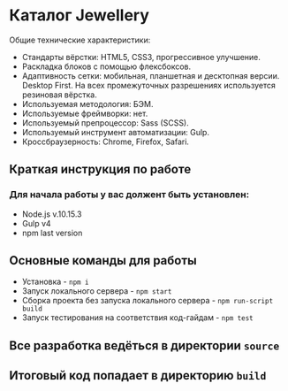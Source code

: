 # Каталог Jewellery
Общие технические характеристики:
* Стандарты вёрстки: HTML5, CSS3, прогрессивное улучшение.
* Раскладка блоков с помощью флексбоксов.
* Адаптивность сетки: мобильная, планшетная и десктопная версии. Desktop First. На всех промежуточных разрешениях используется резиновая вёрстка.
* Используемая методология: БЭМ.
* Используемые фреймворки: нет.
* Используемый препроцессор: Sass (SCSS).
* Используемый инструмент автоматизации: Gulp.
* Кроссбраузерность: Chrome, Firefox, Safari.

## Краткая инструкция по работе
### Для начала работы у вас должент быть установлен:
* Node.js v.10.15.3
* Gulp v4
* npm last version
## Основные команды для работы
* Установка - `npm i`
* Запуск локального сервера - `npm start`
* Сборка проекта без запуска локального сервера - `npm run-script build`
* Запуск тестирования на соответствия код-гайдам - `npm test`

## Все разработка ведёться в директории `source`
## Итоговый код попадает в директорию `build`
